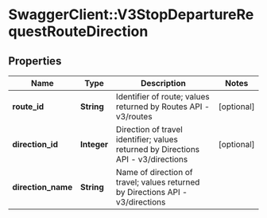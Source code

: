# SwaggerClient::V3StopDepartureRequestRouteDirection

## Properties
Name | Type | Description | Notes
------------ | ------------- | ------------- | -------------
**route_id** | **String** | Identifier of route; values returned by Routes API - v3/routes | [optional] 
**direction_id** | **Integer** | Direction of travel identifier; values returned by Directions API - v3/directions | [optional] 
**direction_name** | **String** | Name of direction of travel; values returned by Directions API - v3/directions | 

